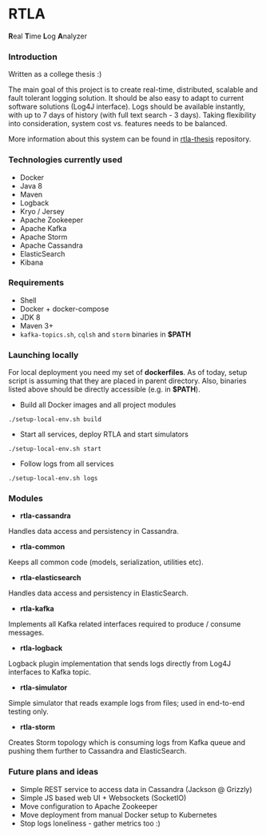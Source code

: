# RTLA
**R**eal **T**ime **L**og **A**nalyzer


### Introduction
Written as a college thesis :)

The main goal of this project is to create real-time, distributed, scalable and
fault tolerant logging solution. It should be also easy to adapt to current
software solutions (Log4J interface). Logs should be available instantly, with
up to 7 days of history (with full text search - 3 days). Taking flexibility
into consideration, system cost vs. features needs to be balanced.

More information about this system can be found in
[rtla-thesis](https://github.com/b0ch3nski/rtla-thesis) repository.


### Technologies currently used
* Docker
* Java 8
* Maven
* Logback
* Kryo / Jersey
* Apache Zookeeper
* Apache Kafka
* Apache Storm
* Apache Cassandra
* ElasticSearch
* Kibana


### Requirements
* Shell
* Docker + docker-compose
* JDK 8
* Maven 3+
* ```kafka-topics.sh```, ```cqlsh``` and ```storm``` binaries in **$PATH**


### Launching locally
For local deployment you need my set of **dockerfiles**. As of today, setup
script is assuming that they are placed in parent directory. Also, binaries
listed above should be directly accessible (e.g. in **$PATH**).

* Build all Docker images and all project modules

```./setup-local-env.sh build```

* Start all services, deploy RTLA and start simulators

```./setup-local-env.sh start```

* Follow logs from all services

```./setup-local-env.sh logs```


### Modules
* **rtla-cassandra**

Handles data access and persistency in Cassandra.

* **rtla-common**

Keeps all common code (models, serialization, utilities etc).

* **rtla-elasticsearch**

Handles data access and persistency in ElasticSearch.

* **rtla-kafka**

Implements all Kafka related interfaces required to produce / consume messages.

* **rtla-logback**

Logback plugin implementation that sends logs directly from Log4J interfaces to
Kafka topic.

* **rtla-simulator**

Simple simulator that reads example logs from files; used in end-to-end testing
only.

* **rtla-storm**

Creates Storm topology which is consuming logs from Kafka queue and pushing them
further to Cassandra and ElasticSearch.


### Future plans and ideas
* Simple REST service to access data in Cassandra (Jackson @ Grizzly)
* Simple JS based web UI + Websockets (SocketIO)
* Move configuration to Apache Zookeeper
* Move deployment from manual Docker setup to Kubernetes
* Stop logs loneliness - gather metrics too :)
